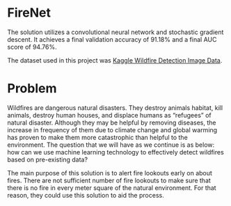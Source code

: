 # FireNet

The solution utilizes a convolutional neural network and stochastic gradient descent. It achieves a final validation accuracy of 91.18% and a final AUC score of 94.76%.

The dataset used in this project was [Kaggle Wildfire Detection Image Data](https://www.kaggle.com/datasets/brsdincer/wildfire-detection-image-data).

# Problem

Wildfires are dangerous natural disasters. They destroy animals habitat, kill animals, destroy human houses, and displace humans as “refugees” of natural disaster. Although they may be helpful by removing diseases, the increase in frequency of them due to climate change and global warming has proven to make them more catastrophic than helpful to the environment. The question that we will have as we continue is as below: how can we use machine learning technology to effectively detect wildfires based on pre-existing data?

The main purpose of this solution is to alert fire lookouts early on about fires. There are not sufficient number of fire lookouts to make sure that there is no fire in every meter square of the natural environment. For that reason, they could use this solution to aid the process.
